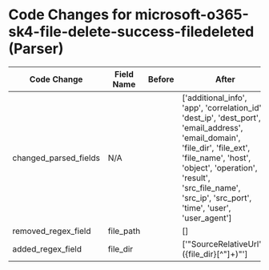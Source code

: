 # Code Changes for microsoft-o365-sk4-file-delete-success-filedeleted (Parser)

| Code Change | Field Name | Before | After |
|-------------|------------|--------|-------|
| changed_parsed_fields | N/A |  | ['additional_info', 'app', 'correlation_id', 'dest_ip', 'dest_port', 'email_address', 'email_domain', 'file_dir', 'file_ext', 'file_name', 'host', 'object', 'operation', 'result', 'src_file_name', 'src_ip', 'src_port', 'time', 'user', 'user_agent'] |
| removed_regex_field | file_path |  | [] |
| added_regex_field | file_dir |  | ['"SourceRelativeUrl":"({file_dir}[^"]+)"'] |